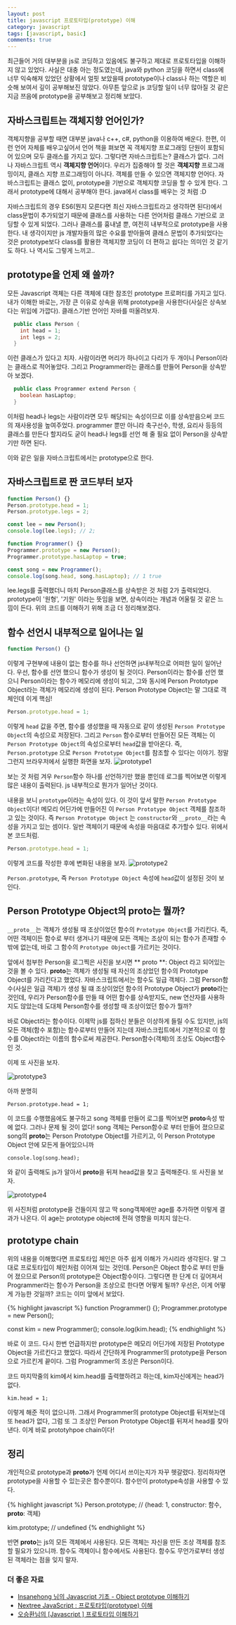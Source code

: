 ```yaml
---
layout: post
title: javascript 프로토타입(prototype) 이해
category: javascript
tags: [javascript, basic]
comments: true
---
```


최근들어 거의 대부분을 js로 코딩하고 있음에도 불구하고 제대로 프로토타입을 이해하지 않고 있었다. 사실은 대충 아는 정도였는데, java와 python 코딩을 하면서 class에 너무 익숙해져 있었던 상황에서 얼핏 보았을때 prototype이나 class나 하는 역할은 비슷해 보여서 깊이 공부해보진 않았다. 아무튼 앞으로 js 코딩할 일이 너무 많아질 것 같은 지금 쯔음에 prototype을 공부해보고 정리해 보았다.

## 자바스크립트는 객체지향 언어인가?

객체지향을 공부할 때면 대부분 java나 c++, c#, python을 이용하여 배운다. 한편, 이런 언어 자체를 배우고싶어서 언어 책을 펴보면 꼭 객체지향 프로그래밍 단원이 포함되어 있으며 모두 클래스를 가지고 있다. 그렇다면 자바스크립트는? 클래스가 없다. 그러나 자바스크립트 역시 **객체지향 언어**이다. 우리가 집중해야 할 것은 **객체지향** 프로그래밍이지, 클래스 지향 프로그래밍이 아니다. 객체를 만들 수 있으면 객체지향 언어다. 자바스크립트는 클래스 없이, prototype을 기반으로 객체지향 코딩을 할 수 있게 한다. 그래서 prototype에 대해서 공부해야 한다. java에서 class를 배우는 것 처럼 :D

자바스크립트의 경우 ES6(뭔지 모른다면 최신 자바스크립트라고 생각하면 된다)에서 class문법이 추가되었기 때문에 클래스를 사용하는 다른 언어처럼 클래스 기반으로 코딩할 수 있게 되었다. 그러나 클래스를 흉내낼 뿐, 여전히 내부적으로 prototype을 사용한다. 내 생각이지만 js 개발자들의 많은 수요를 받아들여 클래스 문법이 추가되었다는 것은 prototype보다 class를 활용한 객체지향 코딩이 더 편하고 쉽다는 의미인 것 같기도 하다. 나 역시도 그렇게 느끼고..

## prototype을 언제 왜 쓸까?

모든 Javascript 객체는 다른 객체에 대한 참조인 prototype 프로퍼티를 가지고 있다. 내가 이해한 바로는, 가장 큰 이유로 상속을 위해 prototype을 사용한다(사실은 상속보다는 위임에 가깝다).
클래스기반 언어인 자바를 떠올려보자.

```java
  public class Person {
    int head = 1;
    int legs = 2;
  }
```

이런 클래스가 있다고 치자. 사람이라면 머리가 하나이고 다리가 두 개이니 Person이라는 클래스로 적어놓았다. 그리고 Programmer라는 클래스를 만들어 Person을 상속받아 보겠다.

```java
  public class Programmer extend Person {
    boolean hasLaptop;
  }
```

이처럼 head나 legs는 사람이라면 모두 해당되는 속성이므로 이를 상속받음으써 코드의 재사용성을 높여주었다. programmer 뿐만 아니라 축구선수, 학생, 요리사 등등의 클래스를 만든다 할지라도 굳이 head나 legs를 선언 해 줄 필요 없이 Person을 상속받기만 하면 된다.

이와 같은 일을 자바스크립트에서는 prototype으로 한다.

## 자바스크립트로 짠 코드부터 보자

```javascript
function Person() {}
Person.prototype.head = 1;
Person.prototype.legs = 2;

const lee = new Person();
console.log(lee.legs); // 2;

function Programmer() {}
Programmer.prototype = new Person();
Programmer.prototype.hasLaptop = true;

const song = new Programmer();
console.log(song.head, song.hasLaptop); // 1 true
```

lee.legs를 출력했더니 마치 Person클래스를 상속받은 것 처럼 2가 출력되었다. prototype이 '원형', '기원' 이라는 뜻임을 보면, 상속이라는 개념과 어울릴 것 같은 느낌이 든다. 위의 코드를 이해하기 위해 조금 더 정리해보겠다.

## 함수 선언시 내부적으로 일어나는 일

```javascript
function Person() {}
```

이렇게 구현부에 내용이 없는 함수를 하나 선언하면 js내부적으로 어떠한 일이 일어난다. 우선, 함수를 선언 했으니 함수가 생성이 될 것이다. Person이라는 함수를 선언 했으니 Person이라는 함수가 메모리에 생성이 되고, 그와 동시에 Person Prototype Object라는 객체가 메모리에 생성이 된다. Person Prototype Object는 말 그대로 객체인데 이게 핵심!

```javascript
Person.prototype.head = 1;
```

이렇게 `head` 값을 주면, 함수를 생성했을 때 자동으로 같이 생성된 `Person Prototype Object`의 속성으로 저장된다. 그리고 `Person` 함수로부터 만들어진 모든 객체는 이 `Person Prototype Object`의 속성으로부터 `head`값을 받아온다. 즉, `Person.prototype` 으로 `Person Prototype Object`를 참조할 수 있다는 이야기. 정말 그런지 브라우저에서 실행한 화면을 보자.
![prototype1](/public/img/prototype/one.JPG)

보는 것 처럼 겨우 `Person`함수 하나를 선언하기만 했을 뿐인데 로그를 찍어보면 이렇게 많은 내용이 출력된다. js 내부적으로 뭔가가 일어난 것이다.

내용을 보니 `prototype`이라는 속성이 있다. 이 것이 앞서 말한 `Person Prototype Object`이다! 메모리 어딘가에 만들어진 이 `Person Prototype Object` 객체를 참조하고 있는 것이다. 즉 `Person Prototype Object` 는 `constructor`와 `__proto__`라는 속성을 가지고 있는 셈이다. 일반 객체이기 때문에 속성을 마음대로 추가할수 있다. 위에서 본 코드처럼.

```javascript
Person.prototype.head = 1;
```

이렇게 코드를 작성한 후에 변화된 내용을 보자.
![prototype2](/public/img/prototype/two.JPG)

`Person.prototype`, 즉 `Person Prototype Object` 속성에 `head`값이 설정된 것이 보인다.

## Person Prototype Object의 **proto**는 뭘까?

`__proto__`는 객체가 생성될 때 조상이었던 함수의 `Prototype Object`를 가리킨다. 즉, 어떤 객체이든 함수로 부터 생겨나기 때문에 모든 객체는 조상이 되는 함수가 존재할 수 밖에 없는데, 바로 그 함수의 `Prototype Object`를 가르키는 것이다.

앞에서 첨부한 Person을 로그찍은 사진을 보시면 ** proto **: Object 라고 되어있는 것을 볼 수 있다. **proto**는 객체가 생성될 때 자신의 조상었던 함수의 Prototype Object를 가리킨다고 했었다. 자바스크립트에서는 함수도 일급 객체다. 그럼 Person함수(사실은 일급 객체)가 생성 될 떄 조상이었던 함수의 Prototype Object가 **proto**라는 것인데, 우리가 Person함수를 만들 때 어떤 함수를 상속받지도, new 연산자를 사용하지도 않았는데 도대체 Person함수를 생성할 때 조상이었던 함수가 뭘까?

바로 Object라는 함수이다. 이제막 js를 접하신 분들은 이상하게 들릴 수도 있지만, js의 모든 객체(함수 포함)는 함수로부터 만들어 지는데 자바스크립트에서 기본적으로 이 함수를 Object라는 이름의 함수로써 제공한다. Person함수(객체)의 조상도 Object함수인 것.

이제 또 사진을 보자.

![prototype3](/public/img/prototype/threeJPG.JPG)

아까 분명히

```
Person.prototype.head = 1;
```

이 코드를 수행했음에도 불구하고 song 객체를 만들어 로그를 찍어보면 **proto**속성 밖에 없다. 그러나 문제 될 것이 없다! song 객체는 Person함수로 부터 만들어 졌으므로 song의 **proto**는 Person Prototype Object를 가르키고, 이 Person Prototype Object 안에 모든게 들어있으니까

```
console.log(song.head);
```

와 같이 출력해도 js가 알아서 **proto**을 뒤져 head값을 찾고 출력해준다. 또 사진을 보자.

![prototype4](/public/img/prototype/four.JPG)

위 사진처럼 prototype을 건들이지 않고 딱 song객체에만 age를 추가하면 이렇게 결과가 나온다. 이 age는 prototype object에 전혀 영향을 미치지 않는다.

## prototype chain

위의 내용을 이해했다면 프로토타입 체인은 아주 쉽게 이해가 가시리라 생각된다. 말 그대로 프로토타입이 체인처럼 이어져 있는 것인데. Person은 Object 함수로 부터 만들어 졌으므로 Person의 prototype은 Object함수이다. 그렇다면 한 단계 더 깊어져서 Programmer라는 함수가 Person을 조상으로 한다면 어떻게 될까? 우선은, 이게 어떻게 가능한 것일까? 코드는 이미 앞에서 보았다.

{% highlight javascript %}
function Programmer() {};
Programmer.prototype = new Person();

const kim = new Programmer();
console.log(kim.head);
{% endhighlight %}

바로 이 코드. 다시 한번 언급하지만 prototype은 메모리 어딘가에 저장된 Prototype Object을 가르킨다고 했었다. 따라서 간단하게 Programmer의 prototype을 Person으로 가르킨게 끝이다. 그럼 Programmer의 조상은 Person이다.

코드 마지막줄의 kim에서 kim.head를 출력했하려고 하는데, kim자신에게는 head가 없다.

```
kim.head = 1;
```

이렇게 해준 적이 없으니까. 그래서 Programmer의 prototype Object를 뒤져보는데 또 head가 없다, 그럼 또 그 조상인 Person Prototype Object를 뒤져서 head를 찾아낸다. 이게 바로 prototyhpoe chain이다!

## 정리

개인적으로 prototype과 **proto**가 언제 어디서 쓰이는지가 자꾸 헷갈렸다.
정리하자면 prototype을 사용할 수 있는곳은 함수뿐이다. 함수만이 prototype속성을 사용할 수 있다.

{% highlight javascript %}
Person.prototype; // {head: 1, constructor: 함수, **proto**: 객체}

kim.prototype; // undefined
{% endhighlight %}

반면 **proto**는 js의 모든 객체에서 사용된다. 모든 객체는 자신을 만든 조상 객체를 참조할 필요가 있으니까. 함수도 객체이니 함수에서도 사용된다. 함수도 무언가로부터 생성된 객체라는 점을 잊지 말자.

### 더 좋은 자료

- [
  Insanehong 님의 Javascript 기초 - Object prototype 이해하기](http://insanehong.kr/post/javascript-prototype/)
- [Nextree JavaScript : 프로토타입(prototype) 이해](http://www.nextree.co.kr/p7323/)
- [오승환님의 [Javascript ] 프로토타입 이해하기](https://medium.com/@bluesh55/javascript-prototype-%EC%9D%B4%ED%95%B4%ED%95%98%EA%B8%B0-f8e67c286b67)
